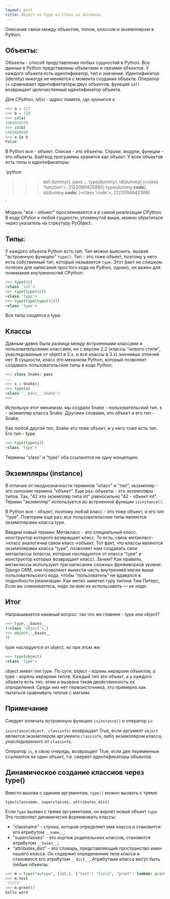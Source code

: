 ```yaml
---
layout: post
title: Object vs Type vs Class vs Instance
---
```


Описание связи между объектом, типом, классом и экземпляром в Python.

## Объекты:

Объекты - способ представления любых сущностей в Python. Все данные в Python представлены объектами и связями объектов. 
У каждого объекта есть идентификатор, тип и значение. Идентификатор (identity) никогда не меняется с момента создания объекта. 
Оператор `is` сравнивает идентификтаторы двух объектов; функция `id()` возвращает целочисленный идентификатор объекта.

*Для CPython, id(x) - адрес памяти, где хранится x.*

```python
>>> a = 127
>>> b = 128
>>> id(a)
1465020576
>>> id(b)
1465020608
>>> a is b
False
```

В Python все - объект. Списки - это объекты. Строки, модули, функции - это объекты. Байткод программы хранится как объект. У всех объектов есть типы и идентификаторы:

`python
>>> def dummy(): pass
...
>>> type(dummy), id(dummy)
(<class 'function'>, 2122090425880)
>>> type(dummy.__code__), id(dummy.__code__)
(<class 'code'>, 2122094942368)
>>>
`

Модель "все - объект" прослеживается и в самой реализации CPython. В коде CPyton к любой сущности, упомянутой выше, можно обратиться через указатель на стркутуру PyObject.

## Типы:
У каждого объекта Python есть тип. Тип можно выяснить, вызвав "встроенную функцию" `type()`. Тип - это тоже объект, поэтому у него есть собственный тип, который называется `type`. Этот факт не слишком полезен для написания простого кода на Python, однако, он важен для понимания внутренностей CPython:

```python
>>> type(42)
<class 'int'>
>>> type(type(42))
<class 'type'>
>>> type(type(type(42)))
<class 'type'>
```
Все типы сходятся к type.

## Классы
Давным-давно была разница между встроенными классами и пользовательскими классами, но с версии 2.2 (классы "нового стиля", унаследованные от object в 2.x, и все классы в 3.x) значимых отличий нет. В сущности, класс это механизм Python, который позволяет создавать пользовательские типы в коде Python.
```python
>>> class Snake: pass
...
>>> s = Snake()
>>> type(s)
<class '__main__.Snake'>
>>>
```
Используя этот механизм, мы создали Snake - пользовательский тип. s - экземпляр класса Snake. Другими словами, это объект и его тип - Snake.

Как любой другой тип, Snake это тоже объект, и у него тоже есть тип. Его тип - type.

```python
>>> type(type(s))
<class 'type'>
```

Термины "class" и "type" оба ссылаются на одну концепцию.

## Экземпляры (instance)
В отличие от неоднозначности терминов "класс" и "тип", экземпляр - это синоним термина "объект".
Еще раз: объекты - это экземпляры типов. Так, "42 это экземпляр типа int" равносильно "42 - объект int". 
Термин "экземпляр" используется во встроенной функции `isinstance()`.

В Python все - объект, поэтому любой класс - это тоже объект, и его тип "type". 
Повторим еще раз: все пользовательские типы являются экземплярами класса type. 

Введем новый термин: Метакласс - это специальный класс, конструктор которого возвращает класс. То есть, связь метакласс->класс аналогична связи класс->объект. Тот факт, что классы являются экземплярами класса "type", позволяет нам создавать свои метаклассы (классы, которые наследуются от класса "type" и конструктор которых возвращает класс). Зачем? Как правило, метаклассы используют при написании сложных фреймворков уровня Django ORM, они позволяют вынести часть внутренней магии выше пользовательского кода, чтобы "пользователь" не вдавался в подробности реализации. Как метко заметил гуру питона Тим Питерс, *Если вы сомневаетесь, надо ли вам их использовать — не надо.*

## Итог
Напрашивается наивный вопрос: так что же главнее - type или object?
```python
>>> type.__bases__
(<class 'object'>,)
>>> object.__bases__
()
```
type наследуется от object, но при этом же:
```python
>>> type(object)
<class 'type'>
```
object имеет тип type. По сути, object - корень иерархии объектов, а type - корень иерархии типов. Каждый тип это объект, а у каждого объекта есть тип, этим и вызвана такая двойственность их определений. Среди них нет первоисточника, это примерно как пытаться сравнивать теплое с мягким.

## Примечание
Следует отличать встроенную функцию `isinstance()` и оператор `is`:

`isinstance(object, classinfo)` возвращает True, если аргумент `object` является экземпляром аргумента `classinfo`, либо экземпляром класса, унаследованного от `classinfo`.

Оператор `is`, в свою очередь, возвращает True, если две переменные ссылаются на один объект, т.е. сверяет идентификаторы объектов.

## Динамическое создание классиов через type()
Вместо вызова с одиним аргументом, `type()` можно вызвать с тремя:

`type(classname, superclasses, attributes_dict)`

Если `type` вызван с тремя аргументами, он вернет новый объект `type`. Это позволяет динамически формировать классы:

* "classname" - строка, которая определяет имя класса и становится его атрибутом `__name__`;
* "superclasses" - это кортеж родительских классов, становится атрибутом `__bases__`;
* "attributes_dict" - это словарь, представляющий пространство имен нашего класса. Он содержит определенние тела класса и становится его атрибутом `__dict__`. Атрибутами класса могут быть любые объекты:

```python
>>> m = type("mytype", (int,), {"test": "field", "greet": lambda: print("hello word")})
>>> m.test
'field'
>>> m.greet()
hello word
```
